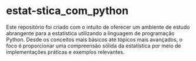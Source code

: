 # estat-stica_com_python
Este repositório foi criado com o intuito de oferecer um ambiente de estudo abrangente para a estatística utilizando a linguagem de programação Python. Desde os conceitos mais básicos até tópicos mais avançados, o foco é proporcionar uma compreensão sólida da estatística por meio de implementações práticas e exemplos relevantes.

